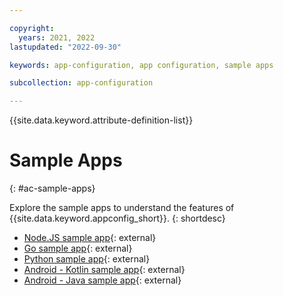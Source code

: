 ```yaml
---

copyright:
  years: 2021, 2022
lastupdated: "2022-09-30"

keywords: app-configuration, app configuration, sample apps

subcollection: app-configuration

---
```


{{site.data.keyword.attribute-definition-list}}

# Sample Apps
{: #ac-sample-apps}

Explore the sample apps to understand the features of {{site.data.keyword.appconfig_short}}.
{: shortdesc}

- [Node.JS sample app](https://github.com/IBM/appconfiguration-samples/tree/master/nodejs){: external}
- [Go sample app](https://github.com/IBM/appconfiguration-samples/tree/master/golang){: external}
- [Python sample app](https://github.com/IBM/appconfiguration-samples/tree/master/python){: external}
- [Android - Kotlin sample app](https://github.com/IBM/appconfiguration-samples/tree/master/android-kotlin){: external}
- [Android - Java sample app](https://github.com/IBM/appconfiguration-samples/tree/master/android-java){: external}

